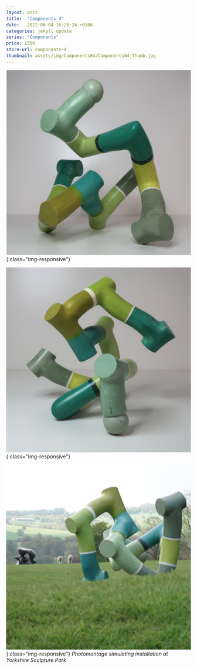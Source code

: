 ```yaml
---
layout: post
title:  "Components 4"
date:   2022-06-04 16:28:24 +0100
categories: jekyll update
series: "Components"
price: £350 
store-url: components-4
thumbnail: assets/img/Components04/Components04_Thumb.jpg
---
```


![Components 4 Sculpture](/assets/img/Components04/Components04_01.jpg){:class="img-responsive"}

![Components 4 Sculpture](/assets/img/Components04/Components04_02.jpg){:class="img-responsive"}

![Components 4 Sculpture](/assets/img/Components04/Components04_03.jpg){:class="img-responsive"}
*Photomontage simulating installation at Yorkshire Sculpture Park*
